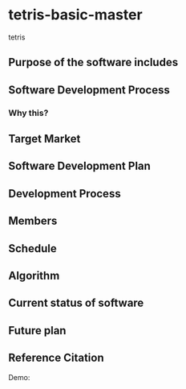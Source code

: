 # tetris-basic-master

tetris

## Purpose of the software includes

## Software Development Process

### Why this?

## Target Market

## Software Development Plan

## Development Process

## Members

## Schedule

## Algorithm

## Current status of software

## Future plan

## Reference Citation

Demo:
